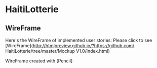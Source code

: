 # HaitiLotterie

## WireFrame 

Here's the WireFrame of implemented user stories:
Please click to see [WireFrame](http://htmlpreview.github.io/?https://github.com/ HaitiLotterie/tree/master/Mockup V1.0/index.html) 

WireFrame created with [Pencil]

